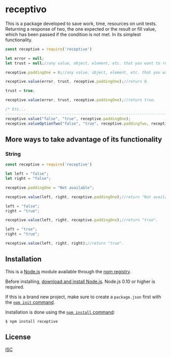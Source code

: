 # receptivo

This is a package developed to save work, time, resources on unit tests. Returning a response of two, the one expected or the result or fill value, which has been passed if the condition is not met. In its simplest functionality.

```js
const receptive = require('receptive')

let error = null;
let trust = null;//any value, object, element, etc. that you want to return if the error condition is not met.

receptive.paddingOne = 0;//any value, object, element, etc. that you want to return if the error condition is met. The default value is only set once unless you want to change it.

receptive.value(error, trust, receptive.paddingOne);//return 0.

trust = true;

receptive.value(error, trust, receptive.paddingOne);//return true.

/* Etc...
-------------------------------------------------------------------------------*/
receptive.value("false", "true", receptive.paddingOne);
receptive.valueOptionTwo("false", "true", receptive.paddingTwo, receptive.paddingThree)
```

## More ways to take advantage of its functionality

### String

```js
const receptive = require('receptive')

let left = "false";
let right = "false";

receptive.paddingOne = "Not available";

receptive.value(left, right, receptive.paddingOne);//return "Not available".

left = "false";
right = "true";

receptive.value(left, right, receptive.paddingOne);//return "true".

left = "true";
right = "true";

receptive.value(left, right, right);//return "true".
```

## Installation

This is a [Node.js](https://nodejs.org/en/) module available through the
[npm registry](https://www.npmjs.com/).

Before installing, [download and install Node.js](https://nodejs.org/en/download/).
Node.js 0.10 or higher is required.

If this is a brand new project, make sure to create a `package.json` first with
the [`npm init` command](https://docs.npmjs.com/creating-a-package-json-file).

Installation is done using the
[`npm install` command](https://docs.npmjs.com/getting-started/installing-npm-packages-locally):

```console
$ npm install receptive
```

## License

  [ISC](LICENSE)
